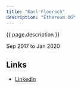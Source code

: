 ```yaml
---
title: "Karl Floersch"
description: "Ethereum OG"
---
```


{{ page.description }}

Sep 2017 to Jan 2020

## Links
- [LinkedIn](https://www.linkedin.com/in/karlfloersch/)
